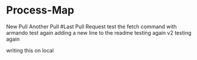 # Process-Map
New  Pull
Another Pull
#Last Pull Request
test the fetch command with armando
test again
adding a new line to the readme
testing again v2
testing again

writing this on local
